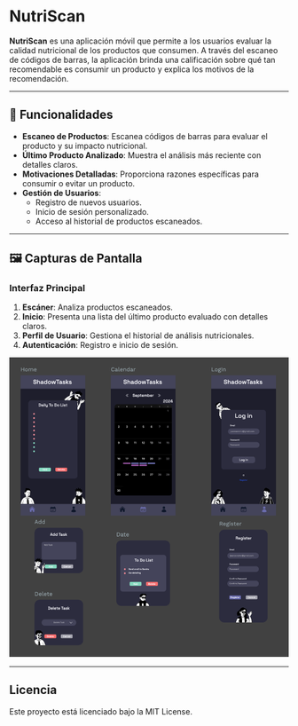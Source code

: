 # NutriScan

**NutriScan** es una aplicación móvil que permite a los usuarios evaluar la calidad nutricional de los productos que consumen. A través del escaneo de códigos de barras, la aplicación brinda una calificación sobre qué tan recomendable es consumir un producto y explica los motivos de la recomendación.

---

## 📱 Funcionalidades

- **Escaneo de Productos**: Escanea códigos de barras para evaluar el producto y su impacto nutricional.
- **Último Producto Analizado**: Muestra el análisis más reciente con detalles claros.
- **Motivaciones Detalladas**: Proporciona razones específicas para consumir o evitar un producto.
- **Gestión de Usuarios**:
  - Registro de nuevos usuarios.
  - Inicio de sesión personalizado.
  - Acceso al historial de productos escaneados.

---

## 🖼️ Capturas de Pantalla

### Interfaz Principal
1. **Escáner**: Analiza productos escaneados.
2. **Inicio**: Presenta una lista del último producto evaluado con detalles claros.
3. **Perfil de Usuario**: Gestiona el historial de análisis nutricionales.
4. **Autenticación**: Registro e inicio de sesión.

<p align="center">
  <img width="715" alt="Diseño ShadowTasks Penpot" src="https://github.com/Nob0dyknows99/ShadowTasks/blob/f3d9b229756207c7a5571d5f7957c2d9dd10cac3/Disen%CC%83o.png">
</p>

---

## Licencia

Este proyecto está licenciado bajo la MIT License.
